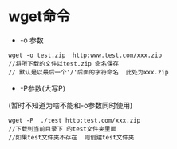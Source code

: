 #  wget命令

 -  -o 参数 
  
```
wget -o test.zip  http:www.test.com/xxx.zip
//将所下载的文件以test.zip 命名保存   
// 默认是以最后一个'/'后面的字符命名  此处为xxx.zip
```

-  -P参数(大写P) 

(暂时不知道为啥不能和-o参数同时使用)
```
wget -P  ./test http:test.com/xxx.zip
//下载到当前目录下 的test文件夹里面 
//如果test文件夹不存在  则创建test文件夹
```

